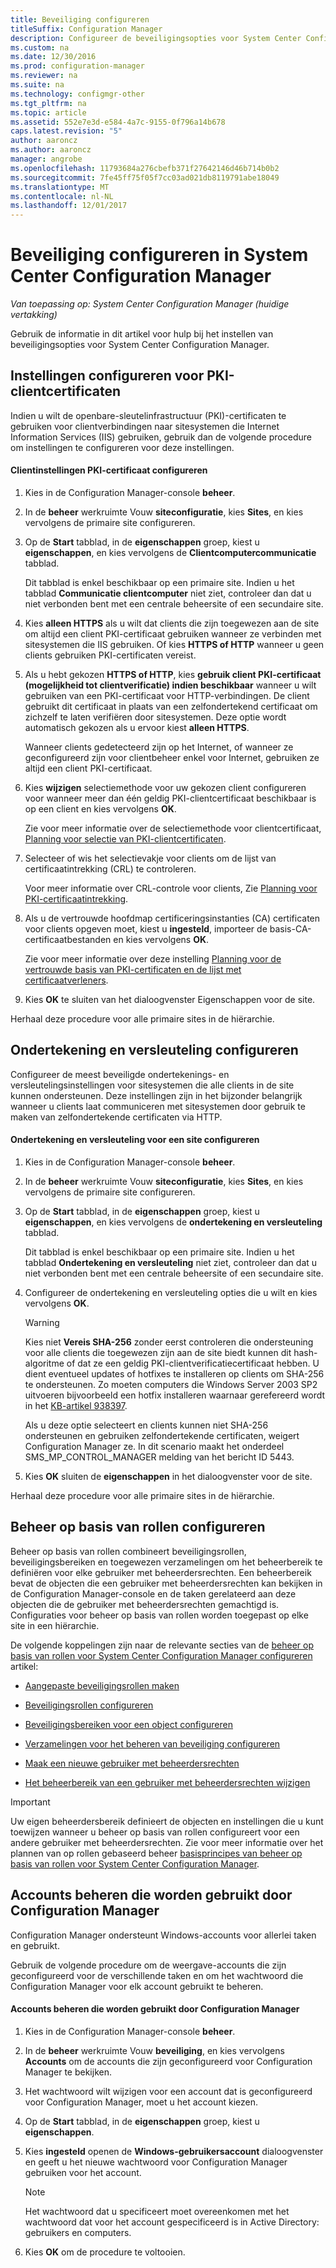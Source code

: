 ```yaml
---
title: Beveiliging configureren
titleSuffix: Configuration Manager
description: Configureer de beveiligingsopties voor System Center Configuration Manager.
ms.custom: na
ms.date: 12/30/2016
ms.prod: configuration-manager
ms.reviewer: na
ms.suite: na
ms.technology: configmgr-other
ms.tgt_pltfrm: na
ms.topic: article
ms.assetid: 552e7e3d-e584-4a7c-9155-0f796a14b678
caps.latest.revision: "5"
author: aaroncz
ms.author: aaroncz
manager: angrobe
ms.openlocfilehash: 11793684a276cbefb371f27642146d46b714b0b2
ms.sourcegitcommit: 7fe45ff75f05f7cc03ad021db8119791abe18049
ms.translationtype: MT
ms.contentlocale: nl-NL
ms.lasthandoff: 12/01/2017
---
```

# <a name="configure-security-in-system-center-configuration-manager"></a>Beveiliging configureren in System Center Configuration Manager

*Van toepassing op: System Center Configuration Manager (huidige vertakking)*

Gebruik de informatie in dit artikel voor hulp bij het instellen van beveiligingsopties voor System Center Configuration Manager.  

##  <a name="BKMK_ConfigureClientPKI"></a> Instellingen configureren voor PKI-clientcertificaten  
Indien u wilt de openbare-sleutelinfrastructuur (PKI)-certificaten te gebruiken voor clientverbindingen naar sitesystemen die Internet Information Services (IIS) gebruiken, gebruik dan de volgende procedure om instellingen te configureren voor deze instellingen.  

#### <a name="to-configure-client-pki-certificate-settings"></a>Clientinstellingen PKI-certificaat configureren  

1.  Kies in de Configuration Manager-console **beheer**.  

2.  In de **beheer** werkruimte Vouw **siteconfiguratie**, kies **Sites**, en kies vervolgens de primaire site configureren.  

3.  Op de **Start** tabblad, in de **eigenschappen** groep, kiest u **eigenschappen**, en kies vervolgens de **Clientcomputercommunicatie** tabblad.  

    Dit tabblad is enkel beschikbaar op een primaire site. Indien u het tabblad **Communicatie clientcomputer** niet ziet, controleer dan dat u niet verbonden bent met een centrale beheersite of een secundaire site.  

4.  Kies **alleen HTTPS** als u wilt dat clients die zijn toegewezen aan de site om altijd een client PKI-certificaat gebruiken wanneer ze verbinden met sitesystemen die IIS gebruiken. Of kies **HTTPS of HTTP** wanneer u geen clients gebruiken PKI-certificaten vereist.  

5.  Als u hebt gekozen **HTTPS of HTTP**, kies **gebruik client PKI-certificaat (mogelijkheid tot clientverificatie) indien beschikbaar** wanneer u wilt gebruiken van een PKI-certificaat voor HTTP-verbindingen. De client gebruikt dit certificaat in plaats van een zelfondertekend certificaat om zichzelf te laten verifiëren door sitesystemen. Deze optie wordt automatisch gekozen als u ervoor kiest **alleen HTTPS**.  

    Wanneer clients gedetecteerd zijn op het Internet, of wanneer ze geconfigureerd zijn voor clientbeheer enkel voor Internet, gebruiken ze altijd een client PKI-certificaat.  

6.  Kies **wijzigen** selectiemethode voor uw gekozen client configureren voor wanneer meer dan één geldig PKI-clientcertificaat beschikbaar is op een client en kies vervolgens **OK**.  

    Zie voor meer informatie over de selectiemethode voor clientcertificaat, [Planning voor selectie van PKI-clientcertificaten](../../../core/plan-design/security/plan-for-security.md#BKMK_PlanningForClientCertificateSelection).  

7.  Selecteer of wis het selectievakje voor clients om de lijst van certificaatintrekking (CRL) te controleren.  

    Voor meer informatie over CRL-controle voor clients, Zie [Planning voor PKI-certificaatintrekking](../../../core/plan-design/security/plan-for-security.md#BKMK_PlanningForCRLs).  

8.  Als u de vertrouwde hoofdmap certificeringsinstanties (CA) certificaten voor clients opgeven moet, kiest u **ingesteld**, importeer de basis-CA-certificaatbestanden en kies vervolgens **OK**.  

    Zie voor meer informatie over deze instelling [Planning voor de vertrouwde basis van PKI-certificaten en de lijst met certificaatverleners](../../../core/plan-design/security/plan-for-security.md#BKMK_PlanningForRootCAs).  

9. Kies **OK** te sluiten van het dialoogvenster Eigenschappen voor de site.  

Herhaal deze procedure voor alle primaire sites in de hiërarchie.  

##  <a name="BKMK_ConfigureSigningEncryption"></a>Ondertekening en versleuteling configureren  
Configureer de meest beveiligde ondertekenings- en versleutelingsinstellingen voor sitesystemen die alle clients in de site kunnen ondersteunen. Deze instellingen zijn in het bijzonder belangrijk wanneer u clients laat communiceren met sitesystemen door gebruik te maken van zelfondertekende certificaten via HTTP.  

#### <a name="to-configure-signing-and-encryption-for-a-site"></a>Ondertekening en versleuteling voor een site configureren  

1.  Kies in de Configuration Manager-console **beheer**.  

2.  In de **beheer** werkruimte Vouw **siteconfiguratie**, kies **Sites**, en kies vervolgens de primaire site configureren.  

3.  Op de **Start** tabblad, in de **eigenschappen** groep, kiest u **eigenschappen**, en kies vervolgens de **ondertekening en versleuteling** tabblad.  

    Dit tabblad is enkel beschikbaar op een primaire site. Indien u het tabblad **Ondertekening en versleuteling** niet ziet, controleer dan dat u niet verbonden bent met een centrale beheersite of een secundaire site.  

4.  Configureer de ondertekening en versleuteling opties die u wilt en kies vervolgens **OK**.  

    > [!WARNING]  
    >  Kies niet **Vereis SHA-256** zonder eerst controleren die ondersteuning voor alle clients die toegewezen zijn aan de site biedt kunnen dit hash-algoritme of dat ze een geldig PKI-clientverificatiecertificaat hebben. U dient eventueel updates of hotfixes te installeren op clients om SHA-256 te ondersteunen. Zo moeten computers die Windows Server 2003 SP2 uitvoeren bijvoorbeeld een hotfix installeren waarnaar gerefereerd wordt in het [KB-artikel 938397](http://go.microsoft.com/fwlink/p/?LinkId=226666).  
    >   
    >  Als u deze optie selecteert en clients kunnen niet SHA-256 ondersteunen en gebruiken zelfondertekende certificaten, weigert Configuration Manager ze. In dit scenario maakt het onderdeel SMS_MP_CONTROL_MANAGER melding van het bericht ID 5443.  

5.  Kies **OK** sluiten de **eigenschappen** in het dialoogvenster voor de site.  

Herhaal deze procedure voor alle primaire sites in de hiërarchie.  

##  <a name="BKMK_ConfigureRBA"></a> Beheer op basis van rollen configureren  
Beheer op basis van rollen combineert beveiligingsrollen, beveiligingsbereiken en toegewezen verzamelingen om het beheerbereik te definiëren voor elke gebruiker met beheerdersrechten. Een beheerbereik bevat de objecten die een gebruiker met beheerdersrechten kan bekijken in de Configuration Manager-console en de taken gerelateerd aan deze objecten die de gebruiker met beheerdersrechten gemachtigd is. Configuraties voor beheer op basis van rollen worden toegepast op elke site in een hiërarchie.  

De volgende koppelingen zijn naar de relevante secties van de [beheer op basis van rollen voor System Center Configuration Manager configureren](../../../core/servers/deploy/configure/configure-role-based-administration.md) artikel:  

-   [Aangepaste beveiligingsrollen maken](../../../core/servers/deploy/configure/configure-role-based-administration.md#BKMK_CreateSecRole)  

-   [Beveiligingsrollen configureren](../../../core/servers/deploy/configure/configure-role-based-administration.md#BKMK_ConfigSecRole)  

-   [Beveiligingsbereiken voor een object configureren](../../../core/servers/deploy/configure/configure-role-based-administration.md#BKMK_ConfigSecScope)  

-   [Verzamelingen voor het beheren van beveiliging configureren](../../../core/servers/deploy/configure/configure-role-based-administration.md#BKMK_ConfigColl)  

-   [Maak een nieuwe gebruiker met beheerdersrechten](../../../core/servers/deploy/configure/configure-role-based-administration.md#BKMK_Create_AdminUser)  

-   [Het beheerbereik van een gebruiker met beheerdersrechten wijzigen](../../../core/servers/deploy/configure/configure-role-based-administration.md#BKMK_ModAdminUser)  

> [!IMPORTANT]  
>  Uw eigen beheerdersbereik definieert de objecten en instellingen die u kunt toewijzen wanneer u beheer op basis van rollen configureert voor een andere gebruiker met beheerdersrechten. Zie voor meer informatie over het plannen van op rollen gebaseerd beheer [basisprincipes van beheer op basis van rollen voor System Center Configuration Manager](../../../core/understand/fundamentals-of-role-based-administration.md).  

##  <a name="BKMK_ManageAccounts"></a> Accounts beheren die worden gebruikt door Configuration Manager  
Configuration Manager ondersteunt Windows-accounts voor allerlei taken en gebruikt.  

Gebruik de volgende procedure om de weergave-accounts die zijn geconfigureerd voor de verschillende taken en om het wachtwoord die Configuration Manager voor elk account gebruikt te beheren.  

#### <a name="to-manage-accounts-that-are-used-by-configuration-manager"></a>Accounts beheren die worden gebruikt door Configuration Manager  

1.  Kies in de Configuration Manager-console **beheer**.  

2.  In de **beheer** werkruimte Vouw **beveiliging**, en kies vervolgens **Accounts** om de accounts die zijn geconfigureerd voor Configuration Manager te bekijken.  

3.  Het wachtwoord wilt wijzigen voor een account dat is geconfigureerd voor Configuration Manager, moet u het account kiezen.  

4.  Op de **Start** tabblad, in de **eigenschappen** groep, kiest u **eigenschappen**.  

5.  Kies **ingesteld** openen de **Windows-gebruikersaccount** dialoogvenster en geeft u het nieuwe wachtwoord voor Configuration Manager gebruiken voor het account.  

    > [!NOTE]  
    >  Het wachtwoord dat u specificeert moet overeenkomen met het wachtwoord dat voor het account gespecificeerd is in Active Directory: gebruikers en computers.  

6.  Kies **OK** om de procedure te voltooien.  
